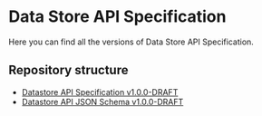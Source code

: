 # Data Store API Specification

Here you can find all the versions of Data Store API Specification.

## Repository structure

- [Datastore API Specification v1.0.0-DRAFT](./versions/1.0.0-DRAFT.md)
- [Datastore API JSON Schema v1.0.0-DRAFT](./schemas/v1.0.0-DRAFT/docs/html/schema.html)

